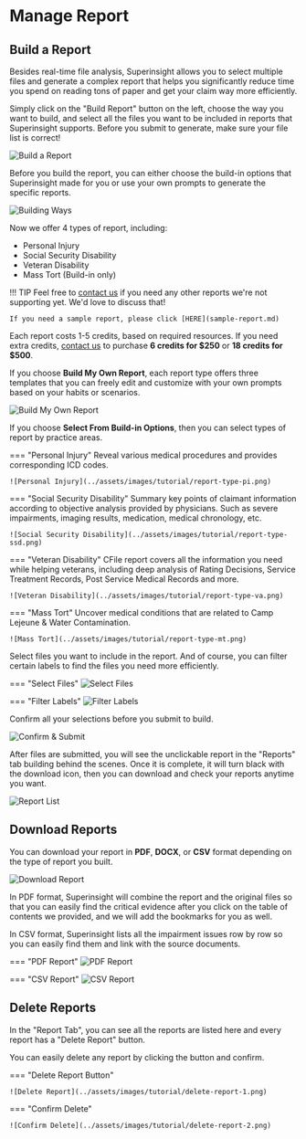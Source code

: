 # Manage Report

## Build a Report

Besides real-time file analysis, Superinsight allows you to select multiple files and generate a complex report that helps you significantly reduce time you spend on reading tons of paper and get your claim way more efficiently.

Simply click on the "Build Report" button on the left, choose the way you want to build, and select all the files you want to be included in reports that Superinsight supports. Before you submit to generate, make sure your file list is correct!

![Build a Report](../assets/images/tutorial/build-report.png)

Before you build the report, you can either choose the build-in options that Superinsight made for you or use your own prompts to generate the specific reports.

![Building Ways](../assets/images/tutorial/ways-to-build.png)

Now we offer 4 types of report, including:

* Personal Injury
* Social Security Disability
* Veteran Disability
* Mass Tort (Build-in only)

!!! TIP
    Feel free to [contact us](mailto:help@superinsight.ai) if you need any other reports we're not supporting yet. We'd love to discuss that!
    
    If you need a sample report, please click [HERE](sample-report.md)

Each report costs 1-5 credits, based on required resources. If you need extra credits, [contact us](mailto:help@superinsight.ai) to purchase **6 credits for $250** or **18 credits for $500**.

If you choose **Build My Own Report**, each report type offers three templates that you can freely edit and customize with your own prompts based on your habits or scenarios.

![Build My Own Report](../assets/images/tutorial/free-prompts.png)

If you choose **Select From Build-in Options**, then you can select types of report by practice areas.

=== "Personal Injury"
    Reveal various medical procedures and provides corresponding ICD codes.
    
    ![Personal Injury](../assets/images/tutorial/report-type-pi.png)

=== "Social Security Disability"
    Summary key points of claimant information according to objective analysis provided by physicians. Such as severe impairments, imaging results, medication, medical chronology, etc.

    ![Social Security Disability](../assets/images/tutorial/report-type-ssd.png)

=== "Veteran Disability"
    CFile report covers all the information you need while helping veterans, including deep analysis of Rating Decisions, Service Treatment Records, Post Service Medical Records and more.

    ![Veteran Disability](../assets/images/tutorial/report-type-va.png)

=== "Mass Tort"
    Uncover medical conditions that are related to Camp Lejeune & Water Contamination.

    ![Mass Tort](../assets/images/tutorial/report-type-mt.png)


Select files you want to include in the report. And of course, you can filter certain labels to find the files you need more efficiently.

=== "Select Files"
    ![Select Files](../assets/images/tutorial/select-file.png)

=== "Filter Labels"
    ![Filter Labels](../assets/images/tutorial/report-filter-file.png)

Confirm all your selections before you submit to build.

![Confirm & Submit](../assets/images/tutorial/submit-file.png)

After files are submitted, you will see the unclickable report in the "Reports" tab building behind the scenes. Once it is complete, it will turn black with the download icon, then you can download and check your reports anytime you want.

![Report List](../assets/images/tutorial/report-list.png)

## Download Reports

You can download your report in **PDF**, **DOCX**, or **CSV** format depending on the type of report you built.

![Download Report](../assets/images/tutorial/report-download.png)

In PDF format, Superinsight will combine the report and the original files so that you can easily find the critical evidence after you click on the table of contents we provided, and we will add the bookmarks for you as well.

In CSV format, Superinsight lists all the impairment issues row by row so you can easily find them and link with the source documents.

=== "PDF Report"
    ![PDF Report](../assets/images/tutorial/report-pdf.png)

=== "CSV Report"
    ![CSV Report](../assets/images/tutorial/report-csv.png)

## Delete Reports

In the "Report Tab", you can see all the reports are listed here and every report has a "Delete Report" button.

You can easily delete any report by clicking the button and confirm.

=== "Delete Report Button"

    ![Delete Report](../assets/images/tutorial/delete-report-1.png)

=== "Confirm Delete"

    ![Confirm Delete](../assets/images/tutorial/delete-report-2.png)